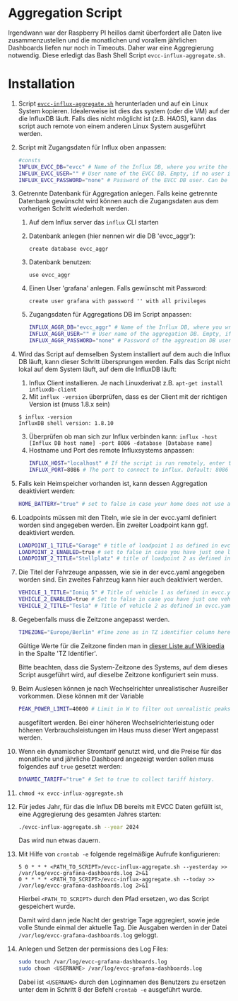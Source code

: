 # Aggregation Script

Irgendwann war der Raspberry PI heillos damit überfordert alle Daten live zusammenzustellen und die monatlichen und vorallem jährlichen Dashboards liefen nur noch in Timeouts. Daher war eine Aggregierung notwendig. Diese erledigt das Bash Shell Script `evcc-influx-aggregate.sh`.

# Installation

1. Script [`evcc-influx-aggregate.sh`](./evcc-influx-aggregate.sh) herunterladen und auf ein Linux System kopieren. Idealerweise ist dies das system (oder die VM) auf der die InfluxDB läuft. Falls dies nicht möglicht ist (z.B. HAOS), kann das script auch remote von einem anderen Linux System ausgeführt werden.

2. Script mit Zugangsdaten für Influx oben anpassen:
   ```bash
   #consts
   INFLUX_EVCC_DB="evcc" # Name of the Influx DB, where you write the EVCC data into.
   INFLUX_EVCC_USER="" # User name of the EVCC DB. Empty, if no user is required. Default: ""
   INFLUX_EVCC_PASSWORD="none" # Password of the EVCC DB user. Can be anything except an empty string in case no password is set.  Default: "none"
    ```
3. Getrennte Datenbank für Aggregation anlegen. Falls keine getrennte Datenbank gewünscht wird können auch die Zugangsdaten aus dem vorherigen Schritt wiederholt werden.
   1. Auf dem Influx server das `influx` CLI starten
   2. Datenbank anlegen (hier nennen wir die DB 'evcc_aggr'): 
      
      `create database evcc_aggr`
   3. Datenbank benutzen: 
      
      `use evcc_aggr`
   4. Einen User 'grafana' anlegen. Falls gewünscht mit Password: 
      
      `create user grafana with password '' with all privileges`

   5. Zugangsdaten für Aggregations DB im Script anpassen:
      ```bash
      INFLUX_AGGR_DB="evcc_aggr" # Name of the Influx DB, where you write the aggregations into.
      INFLUX_AGGR_USER="" # User name of the aggregation DB. Empty, if no user is required. Default: ""
      INFLUX_AGGR_PASSWORD="none" # Password of the aggreation DB user. Can be anything except an empty string in case no password is set.  Default: "none"
      ````

3. Wird das Script auf demselben System installiert auf dem auch die Influx DB läuft, kann dieser Schritt übersprungen werden. Falls das Script nicht lokal auf dem System läuft, auf dem die InfluxDB läuft:
   1. Influx Client installieren. Je nach Linuxderivat z.B. `apt-get install influxdb-client`
   2. Mit `influx -version` überprüfen, dass es der Client mit der richtigen Version ist (muss 1.8.x sein)
     ```
     $ influx -version
     InfluxDB shell version: 1.8.10
     ```
   3. Überprüfen ob man sich zur Influx verbinden kann: `influx -host [Influx DB host name] -port 8086 -database [Database name]`
   4. Hostname und Port des remote Influxsystems anpassen:
      ```bash
      INFLUX_HOST="localhost" # If the script is run remotely, enter the host name of the remote host. Default: "localhost"
      INFLUX_PORT=8086 # The port to connect to influx. Default: 8086
      ```

4. Falls kein Heimspeicher vorhanden ist, kann dessen Aggregation deaktiviert werden:
   ```bash
   HOME_BATTERY="true" # set to false in case your home does not use a battery
   ```

5. Loadpoints müssen mit den Titeln, wie sie in der evcc.yaml definiert worden sind angegeben werden. Ein zweiter Loadpoint kann ggf. deaktiviert werden.
   ```bash
   LOADPOINT_1_TITLE="Garage" # title of loadpoint 1 as defined in evcc.yaml
   LOADPOINT_2_ENABLED=true # set to false in case you have just one loadpoint
   LOADPOINT_2_TITLE="Stellplatz" # title of loadpoint 2 as defined in evcc.yaml
   ```

6. Die Titel der Fahrzeuge anpassen, wie sie in der evcc.yaml angegeben worden sind. Ein zweites Fahrzeug kann hier auch deaktiviert werden.
   ```bash
   VEHICLE_1_TITLE="Ioniq 5" # Title of vehicle 1 as defined in evcc.yaml
   VEHICLE_2_ENABLED=true # Set to false in case you have just one vehicle
   VEHICLE_2_TITLE="Tesla" # Title of vehicle 2 as defined in evcc.yaml
   ```

6. Gegebenfalls muss die Zeitzone angepasst werden.
   ```bash
   TIMEZONE="Europe/Berlin" #Time zone as in TZ identifier column here: https://en.wikipedia.org/wiki/List_of_tz_database_time_zones#List
   ```
   Gültige Werte für die Zeitzone finden man in [dieser Liste auf Wikipedia](https://en.wikipedia.org/wiki/List_of_tz_database_time_zones#List) in the Spalte 'TZ Identifier'.

   Bitte beachten, dass die System-Zeitzone des Systems, auf dem dieses Script ausgeführt wird, auf dieselbe Zeitzone konfiguriert sein muss.

7. Beim Auslesen können je nach Wechselrichter unrealistischer Ausreißer vorkommen. Diese können mit der Variable
   ```bash
   PEAK_POWER_LIMIT=40000 # Limit in W to filter out unrealistic peaks
   ```
   ausgefiltert werden. Bei einer höheren Wechselrichterleistung oder höheren Verbrauchsleistungen im Haus muss dieser Wert angepasst werden.

8. Wenn ein dynamischer Stromtarif genutzt wird, und die Preise für das monatliche und jährliche Dashboard angezeigt werden sollen muss folgendes auf `true` gesetzt werden:
   ```bash
   DYNAMIC_TARIFF="true" # Set to true to collect tariff history.
   ```

6. `chmod +x evcc-influx-aggregate.sh`

7. Für jedes Jahr, für das die Influx DB bereits mit EVCC Daten gefüllt ist, eine Aggregierung des gesamten Jahres starten:
   ```bash
   ./evcc-influx-aggregate.sh --year 2024
   ```
   Das wird nun etwas dauern.

8. Mit Hilfe von `crontab -e` folgende regelmäßige Aufrufe konfigurieren:
   ```
   5 0 * * * <PATH_TO_SCRIPT>/evcc-influx-aggregate.sh --yesterday >> /var/log/evcc-grafana-dashboards.log 2>&1
   0 * * * * <PATH_TO_SCRIPT>/evcc-influx-aggregate.sh --today >> /var/log/evcc-grafana-dashboards.log 2>&1
   ```
   Hierbei `<PATH_TO_SCRIPT>` durch den Pfad ersetzen, wo das Script gespeichert wurde.

   Damit wird dann jede Nacht der gestrige Tage aggregiert, sowie jede volle Stunde einmal der aktuelle Tag. Die Ausgaben werden in der Datei `/var/log/evcc-grafana-dashboards.log` geloggt.

9. Anlegen und Setzen der permissions des Log Files:
   ```bash
   sudo touch /var/log/evcc-grafana-dashboards.log
   sudo chown <USERNAME> /var/log/evcc-grafana-dashboards.log
   ```
   Dabei ist `<USERNAME>` durch den Loginnamen des Benutzers zu ersetzen unter dem in Schritt 8 der Befehl `crontab -e` ausgeführt wurde.


